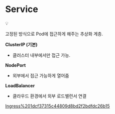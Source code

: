 # Service

<aside>
💡

고정된 방식으로 Pod에 접근하게 해주는 추상화 계층.

</aside>

**ClusterIP (기본)**

- 클러스터 내부에서만 접근 가능.

**NodePort**

- 외부에서 접근 가능하게 열어줌

**LoadBalancer**

- 클라우드 환경에서 외부 로드밸런서 연결

[Ingress%201dcf37315c44809d8bd2f2bdfdc26b15](Ingress%201dcf37315c44809d8bd2f2bdfdc26b15)